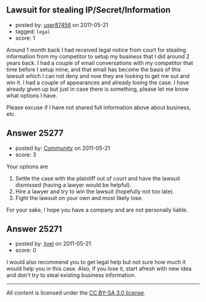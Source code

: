## Lawsuit for stealing IP/Secret/Information

- posted by: [user87456](https://stackexchange.com/users/-1/10671-user87456) on 2011-05-21
- tagged: `legal`
- score: 1

Around 1 month back I had received legal notice from court for stealing information from my competitor to setup my business that I did around 2 years back. I had a couple of email conversations with my competitor that time before I setup mine, and that email has become the basis of this lawsuit which I can not deny and now they are looking to get me out and win it. I had a couple of appearances and already losing the case. I have already given up but just in case there is something, please let me know what options I have.

Please excuse if I have not shared full information above about business, etc.



## Answer 25277

- posted by: [Community](https://stackexchange.com/users/-1/-1-community) on 2011-05-21
- score: 3

Your options are

 1. Settle the case with the plaintiff out of court and have the lawsuit dismissed (having a lawyer would be helpful).
 2. Hire a lawyer and try to win the lawsuit (hopefully not too late).
 3. Fight the lawsuit on your own and most likely lose.

For your sake, I hope you have a company and are not personally liable.



## Answer 25271

- posted by: [jivel](https://stackexchange.com/users/-1/10675-jivel) on 2011-05-21
- score: 0

I would also recommend you to get legal help but not sure how much it would help you in this case. Also, if you lose it, start afresh with new idea and don't try to steal existing business information.



---

All content is licensed under the [CC BY-SA 3.0 license](https://creativecommons.org/licenses/by-sa/3.0/).
